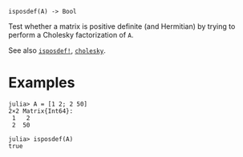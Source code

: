 ```
isposdef(A) -> Bool
```

Test whether a matrix is positive definite (and Hermitian) by trying to perform a Cholesky factorization of `A`.

See also [`isposdef!`](@ref), [`cholesky`](@ref).

# Examples

```jldoctest
julia> A = [1 2; 2 50]
2×2 Matrix{Int64}:
 1   2
 2  50

julia> isposdef(A)
true
```
